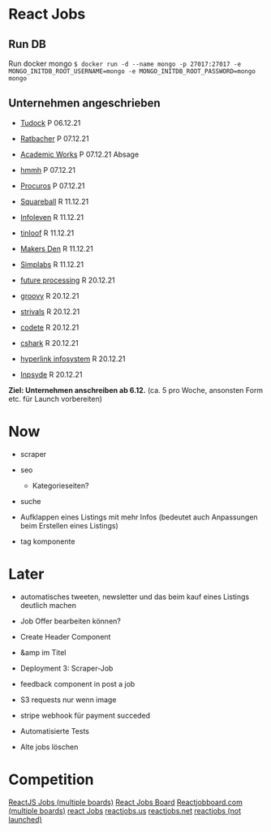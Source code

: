 # React Jobs

## Run DB

Run docker mongo
`$ docker run -d --name mongo -p 27017:27017 -e MONGO_INITDB_ROOT_USERNAME=mongo -e MONGO_INITDB_ROOT_PASSWORD=mongo mongo`

## Unternehmen angeschrieben

- [Tudock](https://www.tudock.de/) P 06.12.21
- [Ratbacher](https://www.ratbacher.de/) P 07.12.21
- [Academic Works](https://www.academicwork.de/) P 07.12.21 Absage
- [hmmh](https://www.hmmh.de/) P 07.12.21
- [Procuros](https://procuros.io/) P 07.12.21

- [Squareball](https://squareball.co/) R 11.12.21
- [Infoleven](https://infoleven.com/) R 11.12.21
- [tinloof](https://tinloof.com/) R 11.12.21
- [Makers Den](https://makersden.io/) R 11.12.21
- [Simplabs](https://simplabs.com/) R 11.12.21

- [future processing](https://www.future-processing.com/) R 20.12.21
- [groovy](groovyweb.co) R 20.12.21
- [strivals](https://www.strivals.com/) R 20.12.21
- [codete](https://codete.com/) R 20.12.21
- [cshark](https://cshark.com/) R 20.12.21
- [hyperlink infosystem](https://www.hyperlinkinfosystem.com/) R 20.12.21
- [Inpsyde](https://inpsyde.com/) R 20.12.21

**Ziel: Unternehmen anschreiben ab 6.12.** (ca. 5 pro Woche, ansonsten Form etc. für Launch vorbereiten)

# Now
- scraper
- seo
  - Kategorieseiten?
- suche
- Aufklappen eines Listings mit mehr Infos (bedeutet auch Anpassungen beim Erstellen eines Listings)

- tag komponente

# Later
- automatisches tweeten, newsletter und das beim kauf eines Listings deutlich machen
- Job Offer bearbeiten können?

- Create Header Component
- &amp im Titel
- Deployment 3: Scraper-Job
- feedback component in post a job
- S3 requests nur wenn image
- stripe webhook für payment succeded
- Automatisierte Tests
- Alte jobs löschen

# Competition

[ReactJS Jobs (multiple boards)](https://reactjsjob.com/)
[React Jobs Board](https://reactjobsboard.com/)
[Reactjobboard.com (multiple boards)](https://www.reactjobboard.com/)
[react Jobs](https://www.react-jobs.com/)
[reactjobs.us](https://reactjobs.us/)
[reactjobs.net](https://reactjobs.net/)
[reactjobs (not launched)](https://reactjobs.io/)